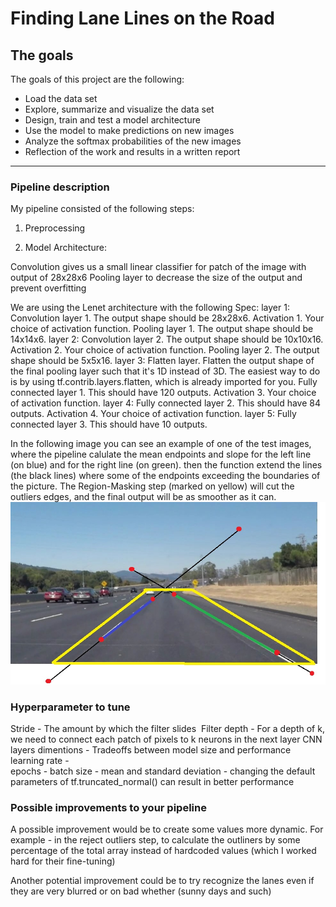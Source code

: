 # **Finding Lane Lines on the Road**

## The goals


 The goals of this project are the following:
* Load the data set
* Explore, summarize and visualize the data set
* Design, train and test a model architecture
* Use the model to make predictions on new images
* Analyze the softmax probabilities of the new images
* Reflection of the work and results in a written report


[//]: # (Image References)

[image1]: ./examples/grayscale.jpg "Grayscale"

---

### Pipeline description


My pipeline consisted of the following steps:

1. Preprocessing


2. Model Architecture:

  Convolution gives us a small linear classifier for patch of the image with output of 28x28x6
  Pooling layer to decrease the size of the output and prevent overfitting

  We are using the Lenet architecture with the following Spec:
  layer 1:
  Convolution layer 1. The output shape should be 28x28x6.
  Activation 1. Your choice of activation function.
  Pooling layer 1. The output shape should be 14x14x6.
  layer 2:
  Convolution layer 2. The output shape should be 10x10x16.
  Activation 2. Your choice of activation function.
  Pooling layer 2. The output shape should be 5x5x16.
  layer 3:
  Flatten layer. Flatten the output shape of the final pooling layer such that it's 1D instead of 3D. The easiest way to do is by using tf.contrib.layers.flatten, which is already imported for you.
  Fully connected layer 1. This should have 120 outputs.
  Activation 3. Your choice of activation function.
  layer 4:
  Fully connected layer 2. This should have 84 outputs.
  Activation 4. Your choice of activation function.
  layer 5:
  Fully connected layer 3. This should have 10 outputs.


In the following image you can see an example of one of the test images, where the pipeline calulate the mean endpoints and slope for the left line (on blue) and for the right line (on green). then the function extend the lines (the black lines) where some of the endpoints exceeding the boundaries of the picture. The Region-Masking step (marked on yellow) will cut the outliers edges, and the final output will be as smoother as it can.
![]( https://github.com/shmulik-willinger/lane_line_detection/blob/master/readme_img/extend_lines.jpg?raw=true)


### Hyperparameter to tune

Stride - The amount by which the filter slides 
Filter depth -  For a depth of k, we need to connect each patch of pixels to k neurons in the next layer
CNN layers dimentions - Tradeoffs between model size and performance
learning rate -  
epochs -
batch size -
mean and standard deviation - changing the default parameters of tf.truncated_normal() can result in better performance

### Possible improvements to your pipeline

A possible improvement would be to create some values more dynamic. For example - in the reject outliers step, to calculate the outliners by some percentage of the total array instead of hardcoded values (which I worked hard for their fine-tuning)  

Another potential improvement could be to try recognize the lanes even if they are very blurred or on bad whether (sunny days and such)
